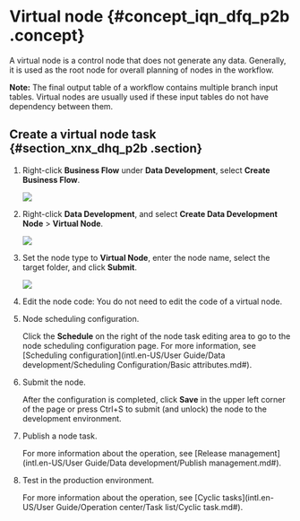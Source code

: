 # Virtual node {#concept_iqn_dfq_p2b .concept}

A virtual node is a control node that does not generate any data. Generally, it is used as the root node for overall planning of nodes in the workflow.

**Note:** The final output table of a workflow contains multiple branch input tables. Virtual nodes are usually used if these input tables do not have dependency between them.

## Create a virtual node task {#section_xnx_dhq_p2b .section}

1.  Right-click **Business Flow** under **Data Development**, select **Create Business Flow**.

    ![](http://static-aliyun-doc.oss-cn-hangzhou.aliyuncs.com/assets/img/16292/15367328337651_en-US.png)

2.  Right-click **Data Development**, and select **Create Data Development Node** \> **Virtual Node**.

    ![](http://static-aliyun-doc.oss-cn-hangzhou.aliyuncs.com/assets/img/16298/15367328337816_en-US.png)

3.  Set the node type to **Virtual Node**, enter the node name, select the target folder, and click **Submit**.

    ![](http://static-aliyun-doc.oss-cn-hangzhou.aliyuncs.com/assets/img/16298/15367328337817_en-US.png)

4.  Edit the node code: You do not need to edit the code of a virtual node.
5.  Node scheduling configuration.

    Click the **Schedule** on the right of the node task editing area to go to the node scheduling configuration page. For more information, see [Scheduling configuration](intl.en-US/User Guide/Data development/Scheduling Configuration/Basic attributes.md#).

6.  Submit the node.

    After the configuration is completed, click **Save** in the upper left corner of the page or press Ctrl+S to submit \(and unlock\) the node to the development environment.

7.  Publish a node task.

    For more information about the operation, see [Release management](intl.en-US/User Guide/Data development/Publish management.md#).

8.  Test in the production environment.

    For more information about the operation, see [Cyclic tasks](intl.en-US/User Guide/Operation center/Task list/Cyclic task.md#).


